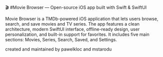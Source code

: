 🎬 #Movie Browser — Open-source iOS app built with Swift & SwiftUI

Movie Browser is a TMDb-powered iOS application that lets users browse, search, and save movies and TV series. The app features a clean architecture, modern SwiftUI interface, offline-ready design, user personalization, and built-in support for favorites. It includes five main sections: Movies, Series, Search, Saved, and Settings.

created and maintained by pawelkloc and mstarodu